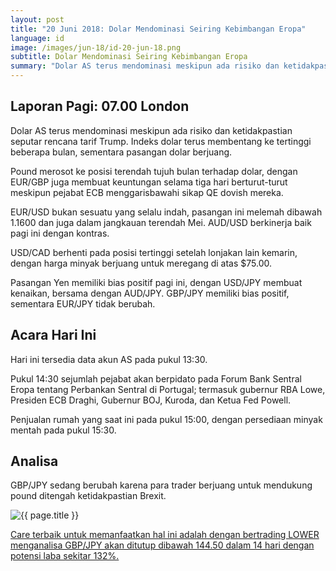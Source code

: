 ```yaml
---
layout: post
title: "20 Juni 2018: Dolar Mendominasi Seiring Kebimbangan Eropa"
language: id
image: /images/jun-18/id-20-jun-18.png
subtitle: Dolar Mendominasi Seiring Kebimbangan Eropa
summary: "Dolar AS terus mendominasi meskipun ada risiko dan ketidakpastian seputar rencana tarif Trump. Indeks dolar terus membentang ke tertinggi beberapa bulan, sementara pasangan dolar berjuang"
---
```

## Laporan Pagi: 07.00 London

Dolar AS terus mendominasi meskipun ada risiko dan ketidakpastian seputar rencana tarif Trump. Indeks dolar terus membentang ke tertinggi beberapa bulan, sementara pasangan dolar berjuang.

Pound merosot ke posisi terendah tujuh bulan terhadap dolar, dengan EUR/GBP juga membuat keuntungan selama tiga hari berturut-turut meskipun pejabat ECB menggarisbawahi sikap QE dovish mereka.

EUR/USD bukan sesuatu yang selalu indah, pasangan ini melemah dibawah 1.1600 dan juga dalam jangkauan terendah Mei. AUD/USD berkinerja baik pagi ini dengan kontras.

USD/CAD berhenti pada posisi tertinggi setelah lonjakan lain kemarin, dengan harga minyak berjuang untuk meregang di atas $75.00.

Pasangan Yen memiliki bias positif pagi ini, dengan USD/JPY membuat kenaikan, bersama dengan AUD/JPY. GBP/JPY memiliki bias positif, sementara EUR/JPY tidak berubah.

## Acara Hari Ini

Hari ini tersedia data akun AS pada pukul 13:30.

Pukul 14:30 sejumlah pejabat akan berpidato pada Forum Bank Sentral Eropa tentang Perbankan Sentral di Portugal; termasuk gubernur RBA Lowe, Presiden ECB Draghi, Gubernur BOJ, Kuroda, dan Ketua Fed Powell.

Penjualan rumah yang saat ini pada pukul 15:00, dengan persediaan minyak mentah pada pukul 15:30.

## Analisa

GBP/JPY sedang berubah karena para trader berjuang untuk mendukung pound ditengah ketidakpastian Brexit.

<img src="{{ site.url }}/images/jun-18/id-20-jun-18.png" alt="{{ page.title }}" title="{{ page.title }}">

<a href="%LINK%%currency=USD&market=forex&underlying=frxGBPJPY&formname=higherlower&duration_amount=14&duration_units=d&amount=10&amount_type=stake&expiry_type=duration&barrier=144.50" target="_blank" rel="noopener noreferrer nofollow">Care terbaik untuk memanfaatkan hal ini adalah dengan bertrading LOWER menganalisa GBP/JPY akan ditutup dibawah 144.50 dalam 14 hari dengan potensi laba sekitar 132%.</a>
